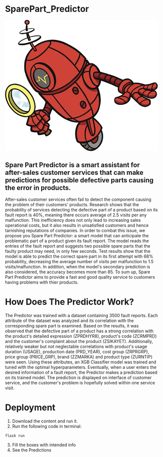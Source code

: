 # SparePart_Predictor
![alt text](https://github.com/harunakcay/SparePart_Predictor/blob/main/app/static/robot.png) 
## Spare Part Predictor is a smart assistant for after-sales customer services that can make predictions for possible defective parts causing the error in products.
After-sales customer services often fail to detect the component causing the problem of their customers' products. 
Research shows that the probability of services detecting the defective part of a product based on its fault report is 40%, meaning there occurs average of 2.5 visits per any malfunction. 
This inefficiency does not only lead to increasing sales operational costs, but it also results in unsatisfied customers and hence tarnishing reputations of companies. 
In order to combat this issue, we propose you Spare Part Predictor: a smart model that can anticipate the problematic part of a product given its fault report. 
The model reads the entries of the fault report and suggests two possible spare parts that the faulty product may need, in only few seconds. 
Test results show that the model is able to predict the correct spare part in its first attempt with 68% probability, decreasing the average number of visits per malfunction to 1.5 visits/malfunction.
In addition, when the model's secondary prediction is also considered, the accuracy becomes more than 85. 
To sum up, Spare Part Predictor aims to provide a fast and good quality service to customers having problems with thier products.

# How Does The Predictor Work?

The Predictor was trained with a dataset containing 3500 fault reports. Each attribute of the dataset was analyzed and its correlation with the corresponding spare part is examined. 
Based on the results, it was observed that the defective part of a product has a strong correlation with the product's detailed expression (ZPRDHYR8), 
product's code (ZCRMPRD) and the customer's complaint about the product (ZSIKAYET). Additionally, relatively weaker but not neglectable correlations with product's usage duration (USAGE), 
production date (PRD_YEAR), cost group (ZRPRGRP), price group (PRICE_GRP), brand (ZZMARKA) and product type (ZURNTIP) were seen. 
Using these attributes, an XGB Classifier model was trained and tuned with the optimal hyperparameters. 
Eventually, when a user enters the desired information of a fault report, the Predictor makes a prediction based on its trained model. 
The prediction is displayed on interface of customer service, and the customer's problem is hopefully solved within one service visit.


# Deployment

1. Download the content and run it.
2. Run the following code in terminal:
  ```
  flask run
  ```
3. Fill the boxes with intended info
4. See the Predictions
